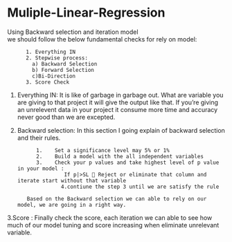 # Muliple-Linear-Regression
Using Backward selection and iteration model  
we should follow the below fundamental checks for rely on model:

          1. Everything IN
          2. Stepwise process:
            a) Backward Selection
            b) Forward Selection
            c)Bi-Direction
          3. Score Check


1.	Everything IN:
It is like of garbage in garbage out. What are variable you are giving to that project it will give the output like that.
If you’re giving an unrelevent data in your project it consume more time and accuracy never good than we are excepted. 

2.	Backward selection:
In this section I going explain of backward selection and their rules.

              1.	Set a significance level may 5% or 1%
              2.	Build a model with the all independent variables
              3.	Check your p values and take highest level of p value in your model :
                       If p|>SL  Reject or eliminate that column and iterate start without that variable
                      4.contiune the step 3 until we are satisfy the rule

           Based on the Backward selection we can able to rely on our model, we are going in a right way.
 3.Score :
	Finally check the score, each iteration we can able to see how much of our model tuning and score increasing when eliminate unrelevant variable. 





